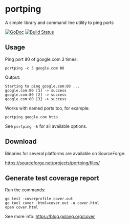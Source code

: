 portping
========

A simple library and command line utility to ping ports

[![GoDoc](https://godoc.org/github.com/janosgyerik/portping?status.svg)](https://godoc.org/github.com/janosgyerik/portping)
[![Build Status](https://travis-ci.org/janosgyerik/portping.svg?branch=master)](https://travis-ci.org/janosgyerik/portping)

Usage
-----

Ping port 80 of google.com 3 times:

    portping -c 3 google.com 80
    
Output:

    Starting to ping google.com:80 ...
    google.com:80 [1] -> success
    google.com:80 [2] -> success
    google.com:80 [3] -> success

Works with named ports too, for example:

    portping google.com http

See `portping -h` for all available options.

Download
--------

Binaries for several platforms are available on SourceForge:

https://sourceforge.net/projects/portping/files/

Generate test coverage report
-----------------------------

Run the commands:

    go test -coverprofile cover.out
    go tool cover -html=cover.out -o cover.html
    open cover.html

See more info: https://blog.golang.org/cover
